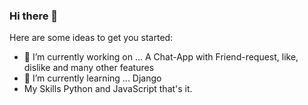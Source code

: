 ### Hi there 👋

Here are some ideas to get you started:

- 🔭 I’m currently working on ...
A Chat-App with Friend-request, like, dislike and many other features
- 🌱 I’m currently learning ...
Django
- My Skills
Python and JavaScript that's it.
